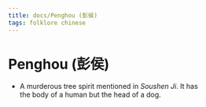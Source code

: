 ```yaml
---
title: docs/Penghou (彭侯)
tags: folklore chinese
---
```


# Penghou (彭侯)
- A murderous tree spirit mentioned in _Soushen Ji_. It has  
	the body of a human but the head of a dog.